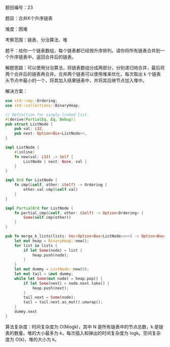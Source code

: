 题目编号：23

题目：合并K个升序链表

难度：困难

考察范围：链表、分治算法、堆

题干：给你一个链表数组，每个链表都已经按升序排列。请你将所有链表合并到一个升序链表中，返回合并后的链表。

解题思路：可以使用分治算法，将链表数组分成两部分，分别递归地合并，最后将两个合并后的链表再合并。合并两个链表可以使用堆来优化，每次取出 k 个链表头节点中最小的一个，将其加入结果链表中，并将其后继节点加入堆中。

解决方案：

```rust
use std::cmp::Ordering;
use std::collections::BinaryHeap;

// Definition for singly-linked list.
#[derive(PartialEq, Eq, Debug)]
pub struct ListNode {
    pub val: i32,
    pub next: Option<Box<ListNode>>,
}

impl ListNode {
    #[inline]
    fn new(val: i32) -> Self {
        ListNode { next: None, val }
    }
}

impl Ord for ListNode {
    fn cmp(&self, other: &Self) -> Ordering {
        other.val.cmp(&self.val)
    }
}

impl PartialOrd for ListNode {
    fn partial_cmp(&self, other: &Self) -> Option<Ordering> {
        Some(self.cmp(other))
    }
}

pub fn merge_k_lists(lists: Vec<Option<Box<ListNode>>>>) -> Option<Box<ListNode>> {
    let mut heap = BinaryHeap::new();
    for list in lists {
        if let Some(node) = list {
            heap.push(node);
        }
    }
    let mut dummy = ListNode::new(0);
    let mut tail = &mut dummy;
    while let Some(mut node) = heap.pop() {
        if let Some(next) = node.next.take() {
            heap.push(next);
        }
        tail.next = Some(node);
        tail = tail.next.as_mut().unwrap();
    }
    dummy.next
}
```

算法复杂度：时间复杂度为 O(Nlogk)，其中 N 是所有链表中的节点总数，k 是链表的数量。堆的大小最多为 k，每次插入和弹出的时间复杂度为 logk。空间复杂度为 O(k)，堆的大小为 k。